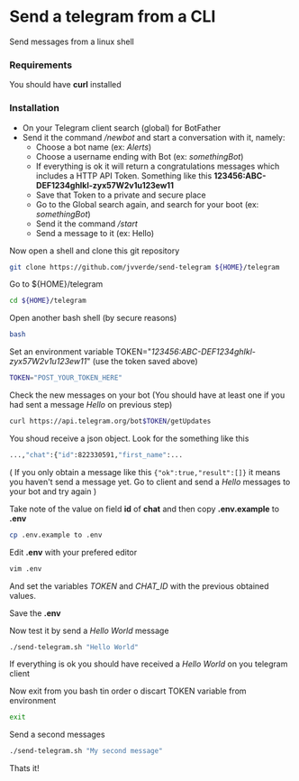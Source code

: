 # Send a telegram from a CLI
Send messages from a linux shell

### Requirements

You should have **curl** installed

### Installation

* On your Telegram client search (global) for BotFather
* Send it the command */newbot* and start a conversation with it, namely:
  * Choose a bot name (ex: *Alerts*)
  * Choose a username ending with Bot (ex: *somethingBot*)
  * If everything is ok it will return a congratulations messages which includes a HTTP API Token. Something like this **123456:ABC-DEF1234ghIkl-zyx57W2v1u123ew11**
  * Save that Token to a private and secure place
  * Go to the Global search again, and search for your boot (ex: *somethingBot*)
  * Send it the command */start*
  * Send a message to it (ex: Hello)

Now open a shell and clone this git repository
```bash
git clone https://github.com/jvverde/send-telegram ${HOME}/telegram
```
Go to ${HOME}/telegram
```bash
cd ${HOME}/telegram
```
Open another bash shell (by secure reasons)
```bash
bash
```
Set an environment variable TOKEN="*123456:ABC-DEF1234ghIkl-zyx57W2v1u123ew11*" (use the token saved above)
```bash
TOKEN="POST_YOUR_TOKEN_HERE"
```
Check the new messages on your bot (You should have at least one if you had sent a message *Hello* on previous step)
```bash
curl https://api.telegram.org/bot$TOKEN/getUpdates
```
You shoud receive a json object. Look for the something like this
```bash
...,"chat":{"id":822330591,"first_name":...
```
( If you only obtain a message like this ``` {"ok":true,"result":[]} ``` it means you haven't send a message yet. Go to client and send a *Hello* messages to your bot and try again )

Take note of the value on field **id** of **chat** and then copy **.env.example** to **.env**

```bash
cp .env.example to .env
```
Edit **.env** with your prefered editor
```bash
vim .env
```
And set the variables *TOKEN* and *CHAT_ID* with the previous obtained values.

Save the **.env**

Now test it by send a *Hello World* message
```bash
./send-telegram.sh "Hello World"
```
If everything is ok you should have received a *Hello World* on you telegram client

Now exit from you bash tin order o discart TOKEN variable from environment 
```bash
exit
```
Send a second messages
```bash
./send-telegram.sh "My second message"
```

Thats it!


